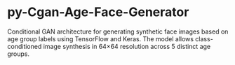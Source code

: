 # py-Cgan-Age-Face-Generator
Conditional GAN architecture for generating synthetic face images based on age group labels using TensorFlow and Keras. The model allows class-conditioned image synthesis in 64×64 resolution across 5 distinct age groups.
